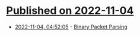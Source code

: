 # [Published on 2022-11-04](index.md)

* [2022-11-04, 04:52:05](https://lobste.rs/s/unnstl/binary_packet_parsing) - [Binary Packet Parsing](https://mmhaskell.com/blog/2022/10/31/binary-packet-parsing)
